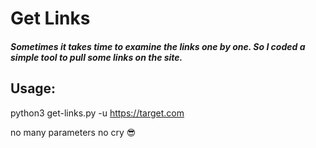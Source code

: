 # Get Links
##### Sometimes it takes time to examine the links one by one. So I coded a simple tool to pull some links on the site.

## Usage:

python3 get-links.py -u https://target.com

no many parameters no cry 😎
